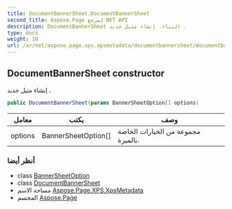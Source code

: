```yaml
---
title: DocumentBannerSheet.DocumentBannerSheet
second_title: Aspose.Page لمرجع NET API
description: DocumentBannerSheet البناء. إنشاء مثيل جديد .
type: docs
weight: 10
url: /ar/net/aspose.page.xps.xpsmetadata/documentbannersheet/documentbannersheet/
---
```

## DocumentBannerSheet constructor

إنشاء مثيل جديد .

```csharp
public DocumentBannerSheet(params BannerSheetOption[] options)
```

| معامل | يكتب | وصف |
| --- | --- | --- |
| options | BannerSheetOption[] | مجموعة من الخيارات الخاصة بالميزة. |

### أنظر أيضا

* class [BannerSheetOption](../../documentbannersheet.bannersheetoption/)
* class [DocumentBannerSheet](../)
* مساحة الاسم [Aspose.Page.XPS.XpsMetadata](../../documentbannersheet/)
* المجسم [Aspose.Page](../../../)


